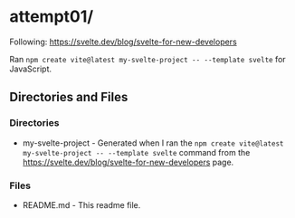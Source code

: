# attempt01/

Following:
https://svelte.dev/blog/svelte-for-new-developers

Ran `npm create vite@latest my-svelte-project -- --template svelte` for JavaScript.

## Directories and Files

### Directories

- my-svelte-project - Generated when I ran the `npm create vite@latest my-svelte-project -- --template svelte` command from the https://svelte.dev/blog/svelte-for-new-developers page.

### Files

- README.md - This readme file.
